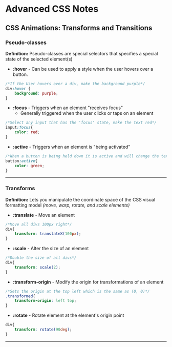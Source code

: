 # Advanced CSS Notes

## CSS Animations: Transforms and Transitions

### **Pseudo-classes**

**Definition:** Pseudo-classes are special selectors that specifies a special state of the selected element(s)

* **:hover** - Can be used to apply a style when the user hovers over a button.

```css
/*If the User hovers over a div, make the background purple*/
div:hover {
    background: purple;
}
```

* **:focus** - Triggers when an element "receives focus"
  * Generally triggered when the user clicks or taps on an element

```css
/*Select any input that has the 'focus' state, make the text red*/
input:focus{
    color: red;
}
```

* **:active** - Triggers when an element is "being activated"

```css
/*When a button is being held down it is active and will change the text color to green*/
button:active{
    color: green;
}
```

---

### **Transforms**

**Definition:** Lets you manipulate the coordinate space of the CSS visual formatting model *(move, warp, rotate, and scale elements)*

* **:translate** - Move an element

```css
/*Move all divs 100px right*/
div{
    transform: translateX(100px);
}
```

* **:scale** - Alter the size of an element

```css
/*Double the size of all divs*/
div{
    transform: scale(2);
}
```

* **:transform-origin** - Modify the origin for transformations of an element

```css
/*Sets the origin at the top left which is the same as (0, 0)*/
.transformed{
    transform-origin: left top;
}
```

* **:rotate** - Rotate element at the element's origin point

```css
div{
    transform: rotate(90deg);
}
```

---
